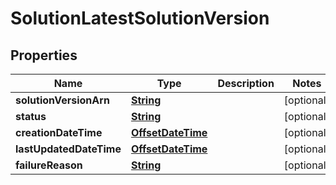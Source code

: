 

# SolutionLatestSolutionVersion


## Properties

| Name | Type | Description | Notes |
|------------ | ------------- | ------------- | -------------|
|**solutionVersionArn** | [**String**](String.md) |  |  [optional] |
|**status** | [**String**](String.md) |  |  [optional] |
|**creationDateTime** | [**OffsetDateTime**](OffsetDateTime.md) |  |  [optional] |
|**lastUpdatedDateTime** | [**OffsetDateTime**](OffsetDateTime.md) |  |  [optional] |
|**failureReason** | [**String**](String.md) |  |  [optional] |



